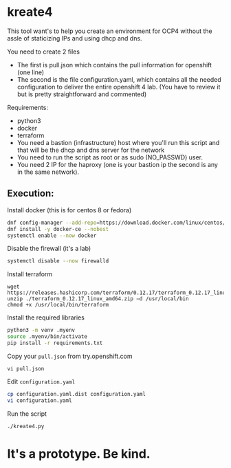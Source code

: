 # kreate4
This tool want's to help you create an environment for OCP4 without the assle of staticizing IPs and using dhcp and dns.

You need to create 2 files
- The first is pull.json which contains the pull information for openshift (one line)
- The second is the file configuration.yaml, which contains all the needed configuration to deliver the entire openshift 4 lab. (You have to review it but is pretty straightforward and commented)

Requirements:
- python3
- docker
- terraform
- You need a bastion (infrastructure) host where you'll run this script and that will be the dhcp and dns server for the network
- You need to run the script as root or as sudo (NO_PASSWD) user.
- You need 2 IP for the haproxy (one is your bastion ip the second is any in the same network).

## Execution:

Install docker (this is for centos 8 or fedora)
```bash
dnf config-manager --add-repo=https://download.docker.com/linux/centos/docker-ce.repo
dnf install -y docker-ce --nobest
systemctl enable --now docker
```

Disable the firewall (it's a lab)
```bash
systemctl disable --now firewalld
```

Install terraform
```
wget https://releases.hashicorp.com/terraform/0.12.17/terraform_0.12.17_linux_amd64.zip
unzip ./terraform_0.12.17_linux_amd64.zip –d /usr/local/bin
chmod +x /usr/local/bin/terraform
```

Install the required libraries
```bash
python3 -m venv .myenv
source .myenv/bin/activate
pip install -r requirements.txt
```

Copy your `pull.json` from try.openshift.com
```
vi pull.json
```

Edit `configuration.yaml`
```bash
cp configuration.yaml.dist configuration.yaml
vi configuration.yaml
```

Run the script
```bash
./kreate4.py
```

# It's a prototype. Be kind.
